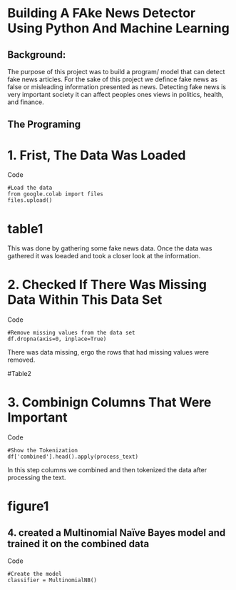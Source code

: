 # Building A FAke News Detector Using Python And Machine Learning
## Background:
The purpose of this project was to build a program/ model that can detect fake news articles. For the sake of this project we defince fake news as false or misleading information presented as news. 
Detecting fake news is very important society it can affect peoples ones views in politics, health, and finance. 

## The Programing

# 1. Frist, The Data Was Loaded
Code

```
#Load the data
from google.colab import files
files.upload()
```
# table1
This was done by gathering some fake news data. Once the data was gathered it was loeaded and took a closer look at the information.

# 2. Checked If There Was Missing Data Within This Data Set
Code

```
#Remove missing values from the data set
df.dropna(axis=0, inplace=True)
```
There was data missing, ergo the rows that had missing values were removed. 

#Table2

# 3. Combinign Columns That Were Important 
Code

```
#Show the Tokenization
df['combined'].head().apply(process_text)
```
In this step columns we combined and then tokenized the data after processing the text. 

# figure1

## 4. created a Multinomial Naïve Bayes model and trained it on the combined data
Code
```
#Create the model
classifier = MultinomialNB()
```




